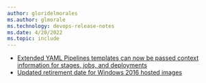 ```yaml
---
author: gloridelmorales
ms.author: glmorale
ms.technology: devops-release-notes
ms.date: 4/20/2022
ms.topic: include
---
```


- [Extended YAML Pipelines templates can now be passed context information for stages, jobs, and deployments](#extended-yaml-pipelines-templates-can-now-be-passed-context-information-for-stages-jobs-and-deployments)
- [Updated retirement date for Windows 2016 hosted images](#updated-retirement-date-for-windows-2016-hosted-images)